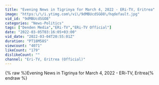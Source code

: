```yaml
---
title: "Evening News in Tigrinya for March 4, 2022 - ERi-TV, Eritrea"
image: "https:\/\/i.ytimg.com\/vi\/9dMBUcdSGO8\/hqdefault.jpg"
vid_id: "9dMBUcdSGO8"
categories: "News-Politics"
tags: ["Denden Media","ERi-TV","ERi-TV Official"]
date: "2022-03-05T03:16:05+03:00"
vid_date: "2022-03-04T20:55:01Z"
duration: "PT18M58S"
viewcount: "4071"
likeCount: "179"
dislikeCount: ""
channel: "Eri-TV, Eritrea (Official)"
---
```

{% raw %}Evening News in Tigrinya for March 4, 2022 - ERi-TV, Eritrea{% endraw %}
